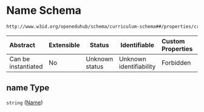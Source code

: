 # Name Schema

```txt
http://www.w3id.org/openeduhub/schema/curriculum-schema##/properties/creator/items/name
```




| Abstract            | Extensible | Status         | Identifiable            | Custom Properties | Additional Properties | Access Restrictions | Defined In                                                                                           |
| :------------------ | ---------- | -------------- | ----------------------- | :---------------- | --------------------- | ------------------- | ---------------------------------------------------------------------------------------------------- |
| Can be instantiated | No         | Unknown status | Unknown identifiability | Forbidden         | Allowed               | none                | [curriculum.schema.json\*](../../../jsonschema2md/out/curriculum.schema.json "open original schema") |

## name Type

`string` ([Name](curriculum-properties-creator-items-name.md))
